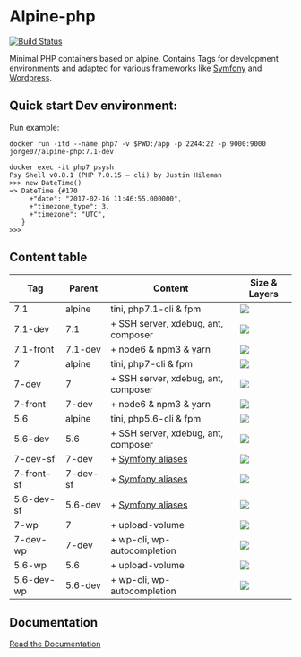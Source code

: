 # Alpine-php

[![Build Status](https://travis-ci.org/jorge07/alpine-php.svg?branch=master)](https://travis-ci.org/jorge07/alpine-php)

Minimal PHP containers based on alpine. Contains Tags for development environments and adapted for various frameworks like [Symfony](http://symfony.com/) and [Wordpress](https://github.com/WordPress/WordPress).

## Quick start Dev environment:

Run example:

    docker run -itd --name php7 -v $PWD:/app -p 2244:22 -p 9000:9000 jorge07/alpine-php:7.1-dev
    
    docker exec -it php7 psysh
    Psy Shell v0.8.1 (PHP 7.0.15 — cli) by Justin Hileman
    >>> new DateTime()
    => DateTime {#170
         +"date": "2017-02-16 11:46:55.000000",
         +"timezone_type": 3,
         +"timezone": "UTC",
       }
    >>> 


## Content table

|    Tag     | Parent     |        Content                                                                    | Size & Layers
|------------|------------|-----------------------------------------------------------------------------------|---------
| 7.1        |   alpine   | tini, php7.1-cli & fpm                                                            | [![](https://images.microbadger.com/badges/image/jorge07/alpine-php:7.1.svg)](https://microbadger.com/images/jorge07/alpine-php:7.1 "Get your own image badge on microbadger.com")
| 7.1-dev    |    7.1     | + SSH server, xdebug, ant, composer                                               | [![](https://images.microbadger.com/badges/image/jorge07/alpine-php:7.1-dev.svg)](https://microbadger.com/images/jorge07/alpine-php:7.1-dev "Get your own image badge on microbadger.com")
| 7.1-front  |  7.1-dev   | + node6 & npm3 & yarn                                                             | [![](https://images.microbadger.com/badges/image/jorge07/alpine-php:7.1-front.svg)](https://microbadger.com/images/jorge07/alpine-php:7.1-front "Get your own image badge on microbadger.com")
| 7          |   alpine   | tini, php7-cli & fpm                                                              | [![](https://images.microbadger.com/badges/image/jorge07/alpine-php:7.svg)](https://microbadger.com/images/jorge07/alpine-php:7 "Get your own image badge on microbadger.com")
| 7-dev      |     7      | + SSH server, xdebug, ant, composer                                               | [![](https://images.microbadger.com/badges/image/jorge07/alpine-php:7-dev.svg)](https://microbadger.com/images/jorge07/alpine-php:7-dev "Get your own image badge on microbadger.com")
| 7-front    |   7-dev    | + node6 & npm3 & yarn                                                             | [![](https://images.microbadger.com/badges/image/jorge07/alpine-php:7-front.svg)](https://microbadger.com/images/jorge07/alpine-php:7-front "Get your own image badge on microbadger.com")
| 5.6        |   alpine   | tini, php5.6-cli & fpm                                                            | [![](https://images.microbadger.com/badges/image/jorge07/alpine-php:5.6.svg)](https://microbadger.com/images/jorge07/alpine-php:5.6 "Get your own image badge on microbadger.com")
| 5.6-dev    |    5.6     | + SSH server, xdebug, ant, composer                                               | [![](https://images.microbadger.com/badges/image/jorge07/alpine-php:5.6-dev.svg)](https://microbadger.com/images/jorge07/alpine-php:5.6-dev "Get your own image badge on microbadger.com")
| 7-dev-sf   |   7-dev    | + [Symfony aliases](https://github.com/jorge07/alpine-php/blob/symfony/README.md) | [![](https://images.microbadger.com/badges/image/jorge07/alpine-php:7-dev-sf.svg)](https://microbadger.com/images/jorge07/alpine-php:7-dev-sf "Get your own image badge on microbadger.com")
| 7-front-sf |  7-dev-sf  | + [Symfony aliases](https://github.com/jorge07/alpine-php/blob/symfony/README.md) | [![](https://images.microbadger.com/badges/image/jorge07/alpine-php:7-front-sf.svg)](https://microbadger.com/images/jorge07/alpine-php:7-front-sf "Get your own image badge on microbadger.com")
| 5.6-dev-sf |   5.6-dev  | + [Symfony aliases](https://github.com/jorge07/alpine-php/blob/symfony/README.md) | [![](https://images.microbadger.com/badges/image/jorge07/alpine-php:5.6-dev-sf.svg)](https://microbadger.com/images/jorge07/alpine-php:5.6-dev-sf "Get your own image badge on microbadger.com")
| 7-wp       |     7      | + upload-volume                                                                   | [![](https://images.microbadger.com/badges/image/jorge07/alpine-php:7-wp.svg)](https://microbadger.com/images/jorge07/alpine-php:7-wp "Get your own image badge on microbadger.com")
| 7-dev-wp   |   7-dev    | + wp-cli, wp-autocompletion                                                       | [![](https://images.microbadger.com/badges/image/jorge07/alpine-php:7-dev-wp.svg)](https://microbadger.com/images/jorge07/alpine-php:7-dev-wp "Get your own image badge on microbadger.com")
| 5.6-wp     |    5.6     | + upload-volume                                                                   | [![](https://images.microbadger.com/badges/image/jorge07/alpine-php:5.6-wp.svg)](https://microbadger.com/images/jorge07/alpine-php:5.6-wp "Get your own image badge on microbadger.com")
| 5.6-dev-wp |  5.6-dev   | + wp-cli, wp-autocompletion                                                       | [![](https://images.microbadger.com/badges/image/jorge07/alpine-php:5.6-dev-wp.svg)](https://microbadger.com/images/jorge07/alpine-php:5.6-dev-wp "Get your own image badge on microbadger.com")

Documentation
-------------

[Read the Documentation](https://github.com/jorge07/alpine-php/tree/master/doc/README.md)
